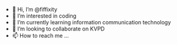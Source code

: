 - 👋 Hi, I’m @fiffixity
- 👀 I’m interested in coding
- 🌱 I’m currently learning information communication technology
- 💞️ I’m looking to collaborate on KVPD
- 📫 How to reach me ...

<!---
afiffscout/afiffscout is a ✨ special ✨ repository because its `README.md` (this file) appears on your GitHub profile.
You can click the Preview link to take a look at your changes.
--->
